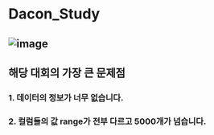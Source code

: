 # Dacon_Study
![image](https://user-images.githubusercontent.com/59557720/94130961-530bfc80-fe98-11ea-9603-bda944e589c7.png)
-----------------------------------------------------------------------------------------
## 해당 대회의 가장 큰 문제점
### 1. 데이터의 정보가 너무 없습니다.
### 2. 컬럼들의 값 range가 전부 다르고 5000개가 넘습니다.

